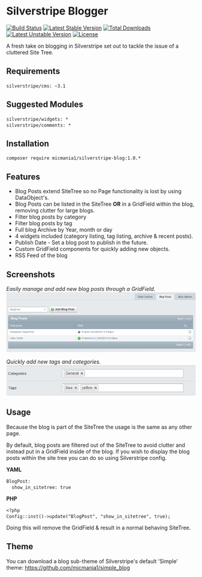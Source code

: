 Silverstripe Blogger
====================

[![Build Status](https://travis-ci.org/micmania1/silverstripe-blogger.png?branch=1.0)](https://travis-ci.org/micmania1/silverstripe-blogger) [![Latest Stable Version](https://poser.pugx.org/micmania1/silverstripe-blog/v/stable.svg)](https://packagist.org/packages/micmania1/silverstripe-blog) [![Total Downloads](https://poser.pugx.org/micmania1/silverstripe-blog/downloads.svg)](https://packagist.org/packages/micmania1/silverstripe-blog) [![Latest Unstable Version](https://poser.pugx.org/micmania1/silverstripe-blog/v/unstable.svg)](https://packagist.org/packages/micmania1/silverstripe-blog) [![License](https://poser.pugx.org/micmania1/silverstripe-blog/license.svg)](https://packagist.org/packages/micmania1/silverstripe-blog)

A fresh take on blogging in Silverstripe set out to tackle the issue of a cluttered Site Tree.


## Requirements
```
silverstripe/cms: ~3.1
```

## Suggested Modules
```
silverstripe/widgets: *
silverstripe/comments: *
```


## Installation

```
composer require micmania1/silverstripe-blog:1.0.*
```


## Features
* Blog Posts extend SiteTree so no Page functionality is lost by using DataObject's.
* Blog Posts can be listed in the SiteTree **OR** in a GridField within the blog, removing clutter for large blogs.
* Filter blog posts by category
* Filter blog posts by tag
* Full blog Archive by Year, month or day
* 4 widgets included (category listing, tag listing, archive & recent posts).
* Publish Date - Set a blog post to publish in the future.
* Custom GridField components for quickly adding new objects.
* RSS Feed of the blog


## Screenshots
*Easily manage and add new blog posts through a GridField.*
![](screenshots/blog-post-management.png)

*Quickly add new tags and categories.*
![](screenshots/blogpost-add-tags-categories.png)


## Usage
Because the blog is part of the SiteTree the usage is the same as any other page.

By default, blog posts are filtered out of the SiteTree to avoid clutter and instead put in a GridField inside of the blog. If you wish to display the blog posts within the site tree you can do so using Silverstripe config.

**YAML**
```
BlogPost:
  show_in_sitetree: true
```

**PHP**
```
<?php
Config::inst()->update("BlogPost", "show_in_sitetree", true);
```

Doing this will remove the GridField & result in a normal behaving SiteTree.


## Theme
You can download a blog sub-theme of Silverstripe's default 'Simple' theme: https://github.com/micmania1/simple_blog
